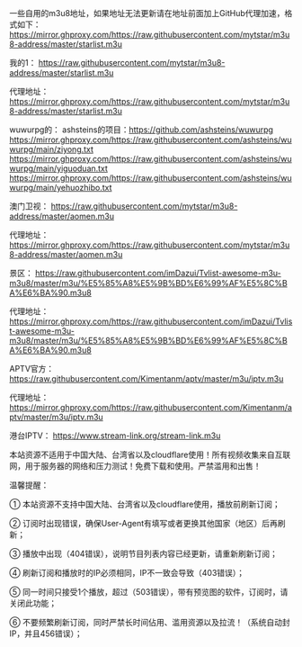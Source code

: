 一些自用的m3u8地址，如果地址无法更新请在地址前面加上GitHub代理加速，格式如下：https://mirror.ghproxy.com/https://raw.githubusercontent.com/mytstar/m3u8-address/master/starlist.m3u


我的1：
https://raw.githubusercontent.com/mytstar/m3u8-address/master/starlist.m3u

代理地址：https://mirror.ghproxy.com/https://raw.githubusercontent.com/mytstar/m3u8-address/master/starlist.m3u

wuwurpg的：
ashsteins的项目：https://github.com/ashsteins/wuwurpg
https://mirror.ghproxy.com/https://raw.githubusercontent.com/ashsteins/wuwurpg/main/ziyong.txt
https://mirror.ghproxy.com/https://raw.githubusercontent.com/ashsteins/wuwurpg/main/yiguoduan.txt
https://mirror.ghproxy.com/https://raw.githubusercontent.com/ashsteins/wuwurpg/main/yehuozhibo.txt

澳门卫视：
https://raw.githubusercontent.com/mytstar/m3u8-address/master/aomen.m3u

代理地址：https://mirror.ghproxy.com/https://raw.githubusercontent.com/mytstar/m3u8-address/master/aomen.m3u


景区：
https://raw.githubusercontent.com/imDazui/Tvlist-awesome-m3u-m3u8/master/m3u/%E5%85%A8%E5%9B%BD%E6%99%AF%E5%8C%BA%E6%BA%90.m3u8

代理地址：https://mirror.ghproxy.com/https://raw.githubusercontent.com/imDazui/Tvlist-awesome-m3u-m3u8/master/m3u/%E5%85%A8%E5%9B%BD%E6%99%AF%E5%8C%BA%E6%BA%90.m3u8


APTV官方：
https://raw.githubusercontent.com/Kimentanm/aptv/master/m3u/iptv.m3u

代理地址：https://mirror.ghproxy.com/https://raw.githubusercontent.com/Kimentanm/aptv/master/m3u/iptv.m3u

港台IPTV：
https://www.stream-link.org/stream-link.m3u

本站资源不适用于中国大陆、台湾省以及cloudflare使用！所有视频收集来自互联网，用于服务器的网络和压力测试！免费下载和使用。严禁滥用和出售！

温馨提醒：

① 本站资源不支持中国大陆、台湾省以及cloudflare使用，播放前刷新订阅；

② 订阅时出现错误，确保User-Agent有填写或者更换其他国家（地区）后再刷新；

③ 播放中出现（404错误），说明节目列表内容已经更新，请重新刷新订阅；

④ 刷新订阅和播放时的IP必须相同，IP不一致会导致（403错误）；

⑤ 同一时间只接受1个播放，超过（503错误），带有预览图的软件，订阅时，请关闭此功能；

⑥ 不要频繁刷新订阅，同时严禁长时间佔用、滥用资源以及拉流！（系统自动封IP，并且456错误）；
